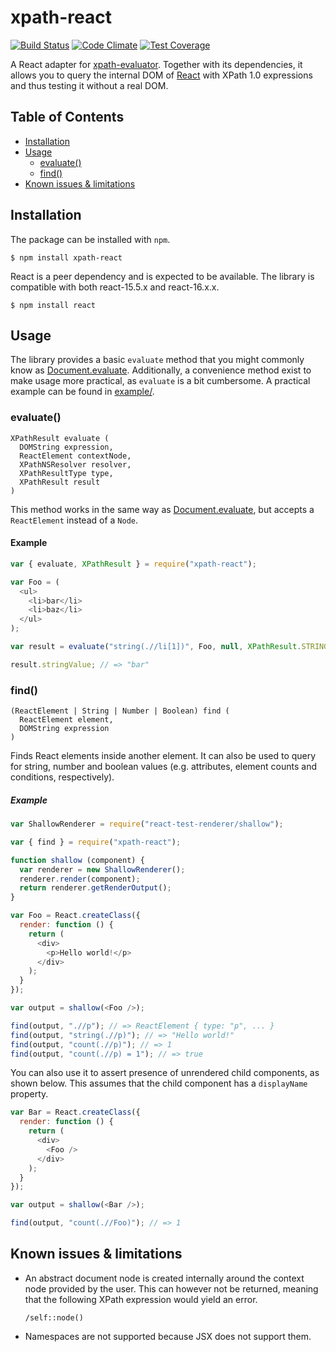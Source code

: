 # xpath-react

[![Build Status](https://travis-ci.org/badeball/xpath-react.svg?branch=master)](https://travis-ci.org/badeball/xpath-react)
[![Code Climate](https://codeclimate.com/github/badeball/xpath-react/badges/gpa.svg)](https://codeclimate.com/github/badeball/xpath-react)
[![Test Coverage](https://codeclimate.com/github/badeball/xpath-react/badges/coverage.svg)](https://codeclimate.com/github/badeball/xpath-react/coverage)

A React adapter for [xpath-evaluator][xpath-evaluator]. Together with its
dependencies, it allows you to query the internal DOM of [React][react] with
XPath 1.0 expressions and thus testing it without a real DOM.

## Table of Contents

[xpath-evaluator]: https://github.com/badeball/xpath-evaluator
[react]: https://facebook.github.io/react/

* [Installation](#installation)
* [Usage](#usage)
  * [evaluate()](#xpathevaluate)
  * [find()](#xpathutilsfind)
* [Known issues & limitations](#known-issues--limitations)

## Installation

The package can be installed with `npm`.

```
$ npm install xpath-react
```

React is a peer dependency and is expected to be available. The library is
compatible with both react-15.5.x and react-16.x.x.

```
$ npm install react
```

## Usage

The library provides a basic `evaluate` method that you might commonly know as
[Document.evaluate][document-evaluate]. Additionally, a convenience method
exist to make usage more practical, as `evaluate` is a bit cumbersome. A
practical example can be found in [example/][example].

[example]: example/

### evaluate()

```
XPathResult evaluate (
  DOMString expression,
  ReactElement contextNode,
  XPathNSResolver resolver,
  XPathResultType type,
  XPathResult result
)
```

This method works in the same way as [Document.evaluate][document-evaluate],
but accepts a `ReactElement` instead of a `Node`.

#### Example

```javascript
var { evaluate, XPathResult } = require("xpath-react");

var Foo = (
  <ul>
    <li>bar</li>
    <li>baz</li>
  </ul>
);

var result = evaluate("string(.//li[1])", Foo, null, XPathResult.STRING_TYPE);

result.stringValue; // => "bar"
```

[document-evaluate]: https://developer.mozilla.org/en-US/docs/Web/API/Document/evaluate

### find()

```
(ReactElement | String | Number | Boolean) find (
  ReactElement element,
  DOMString expression
)
```

Finds React elements inside another element. It can also be used to query for
string, number and boolean values (e.g. attributes, element counts and
conditions, respectively).

##### Example

```javascript
var ShallowRenderer = require("react-test-renderer/shallow");

var { find } = require("xpath-react");

function shallow (component) {
  var renderer = new ShallowRenderer();
  renderer.render(component);
  return renderer.getRenderOutput();
}

var Foo = React.createClass({
  render: function () {
    return (
      <div>
        <p>Hello world!</p>
      </div>
    );
  }
});

var output = shallow(<Foo />);

find(output, ".//p"); // => ReactElement { type: "p", ... }
find(output, "string(.//p)"); // => "Hello world!"
find(output, "count(.//p)"); // => 1
find(output, "count(.//p) = 1"); // => true
```

You can also use it to assert presence of unrendered child components, as shown
below. This assumes that the child component has a `displayName` property.

```javascript
var Bar = React.createClass({
  render: function () {
    return (
      <div>
        <Foo />
      </div>
    );
  }
});

var output = shallow(<Bar />);

find(output, "count(.//Foo)"); // => 1
```

## Known issues & limitations

* An abstract document node is created internally around the context node
  provided by the user. This can however not be returned, meaning that the
  following XPath expression would yield an error.

  ```xpath
  /self::node()
  ```

* Namespaces are not supported because JSX does not support them.
